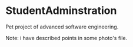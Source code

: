 # StudentAdminstration


Pet project of advanced software engineering.

Note: i have described points in some photo's file.


